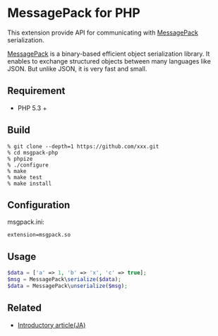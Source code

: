 # MessagePack for PHP

This extension provide API for communicating with [MessagePack][msgpack]
serialization.

[MessagePack][msgpack] is a binary-based efficient object serialization library.
It enables to exchange structured objects between many languages like JSON.
But unlike JSON, it is very fast and small.

[msgpack]: http://msgpack.org/

## Requirement

* PHP 5.3 +

## Build

```
% git clone --depth=1 https://github.com/xxx.git
% cd msgpack-php
% phpize
% ./configure
% make
% make test
% make install
```

## Configuration

msgpack.ini:

```
extension=msgpack.so
```


## Usage

```php
$data = ['a' => 1, 'b' => 'x', 'c' => true];
$msg = MessagePack\serialize($data);
$data = MessagePack\unserialize($msg);
```

## Related

* [Introductory article(JA)](http://hiden.samurai-factory.jp/php/msgpack)
